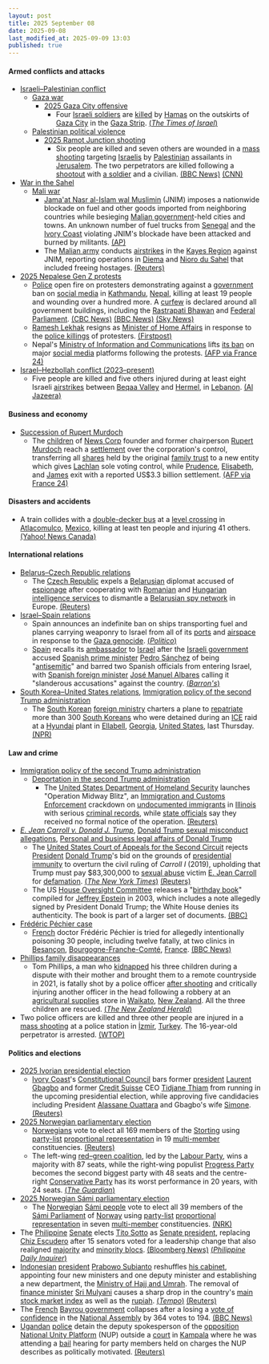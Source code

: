 ```yaml
---
layout: post
title: 2025 September 08
date: 2025-09-08
last_modified_at: 2025-09-09 13:03
published: true
---
```



#### Armed conflicts and attacks

* [Israeli–Palestinian conflict](https://en.wikipedia.org/wiki/Israeli%E2%80%93Palestinian_conflict "Israeli–Palestinian conflict")
  * [Gaza war](https://en.wikipedia.org/wiki/Gaza_war "Gaza war")
    * [2025 Gaza City offensive](https://en.wikipedia.org/wiki/2025_Gaza_City_offensive "2025 Gaza City offensive")
      * Four [Israeli soldiers](https://en.wikipedia.org/wiki/Israeli_Ground_Forces "Israeli Ground Forces") are [killed](https://en.wikipedia.org/wiki/Killed_in_action "Killed in action") by [Hamas](https://en.wikipedia.org/wiki/Hamas "Hamas") on the outskirts of [Gaza City](https://en.wikipedia.org/wiki/Gaza_City "Gaza City") in the [Gaza Strip](https://en.wikipedia.org/wiki/Gaza_Strip "Gaza Strip"). [(*The Times of Israel*)](https://www.timesofisrael.com/liveblog_entry/idf-announces-four-soldiers-killed-in-hamas-attack-on-army-camp-outside-gaza-city/)
  * [Palestinian political violence](https://en.wikipedia.org/wiki/Palestinian_political_violence "Palestinian political violence")
    * [2025 Ramot Junction shooting](https://en.wikipedia.org/wiki/2025_Ramot_Junction_shooting "2025 Ramot Junction shooting")
      * Six people are killed and seven others are wounded in a [mass shooting](https://en.wikipedia.org/wiki/Mass_shooting "Mass shooting") targeting [Israelis](https://en.wikipedia.org/wiki/Israelis "Israelis") by [Palestinian](https://en.wikipedia.org/wiki/Palestine "Palestine") assailants in [Jerusalem](https://en.wikipedia.org/wiki/Jerusalem "Jerusalem"). The two perpetrators are killed following a [shootout](https://en.wikipedia.org/wiki/Shootout "Shootout") with [a soldier](https://en.wikipedia.org/wiki/Israel_Defense_Forces "Israel Defense Forces") and a civilian. [(BBC News)](https://www.bbc.co.uk/news/articles/cr70ny0l7vgo) [(CNN)](https://edition.cnn.com/2025/09/08/middleeast/jerusalem-attack-dozen-injured-intl)
* [War in the Sahel](https://en.wikipedia.org/wiki/War_in_the_Sahel "War in the Sahel")
  * [Mali war](https://en.wikipedia.org/wiki/Mali_war "Mali war")
    * [Jama'at Nasr al-Islam wal Muslimin](https://en.wikipedia.org/wiki/Jama%27at_Nasr_al-Islam_wal_Muslimin "Jama'at Nasr al-Islam wal Muslimin") (JNIM) imposes a nationwide blockade on fuel and other goods imported from neighboring countries while besieging [Malian government](https://en.wikipedia.org/wiki/Malian_government "Malian government")-held cities and towns. An unknown number of fuel trucks from [Senegal](https://en.wikipedia.org/wiki/Senegal "Senegal") and the [Ivory Coast](https://en.wikipedia.org/wiki/Ivory_Coast "Ivory Coast") violating JNIM's blockade have been attacked and burned by militants. [(AP)](https://apnews.com/article/mali-fuel-al-qaeda-blockade-jnim-sikasso-8ec3906c16721ee128718d9f2c21c1d4)
    * The [Malian army](https://en.wikipedia.org/wiki/Malian_Armed_Forces "Malian Armed Forces") conducts [airstrikes](https://en.wikipedia.org/wiki/Airstrike "Airstrike") in the [Kayes Region](https://en.wikipedia.org/wiki/Kayes_Region "Kayes Region") against JNIM, reporting operations in [Diema](https://en.wikipedia.org/wiki/Di%C3%A9ma%2C_Mali "Diéma, Mali") and [Nioro du Sahel](https://en.wikipedia.org/wiki/Nioro_du_Sahel "Nioro du Sahel") that included freeing hostages. [(Reuters)](https://www.reuters.com/world/africa/mali-army-carries-out-airstrikes-after-militants-announce-blockade-fuel-imports-2025-09-08/)
* [2025 Nepalese Gen Z protests](https://en.wikipedia.org/wiki/2025_Nepalese_Gen_Z_protests "2025 Nepalese Gen Z protests")
  * [Police](https://en.wikipedia.org/wiki/Nepal_Police "Nepal Police") open fire on protesters demonstrating against a [government](https://en.wikipedia.org/wiki/Government_of_Nepal "Government of Nepal") ban on [social media](https://en.wikipedia.org/wiki/Social_media "Social media") in [Kathmandu](https://en.wikipedia.org/wiki/Kathmandu "Kathmandu"), [Nepal](https://en.wikipedia.org/wiki/Nepal "Nepal"), killing at least 19 people and wounding over a hundred more. A [curfew](https://en.wikipedia.org/wiki/Curfew "Curfew") is declared around all government buildings, including the [Rastrapati Bhawan](https://en.wikipedia.org/wiki/Rastrapati_Bhawan "Rastrapati Bhawan") and [Federal Parliament](https://en.wikipedia.org/wiki/Federal_Parliament_of_Nepal "Federal Parliament of Nepal"). [(CBC News)](https://www.cbc.ca/news/world/nepal-deadly-protests-1.7627595) [(BBC News)](https://www.bbc.co.uk/news/articles/c78nd2zy9jgo) [(Sky News)](https://news.sky.com/story/at-least-14-dead-in-nepal-protests-over-social-media-ban-13427038)
  * [Ramesh Lekhak](https://en.wikipedia.org/wiki/Ramesh_Lekhak "Ramesh Lekhak") resigns as [Minister of Home Affairs](https://en.wikipedia.org/wiki/Minister_of_Home_Affairs_%28Nepal%29 "Minister of Home Affairs (Nepal)") in response to the [police killings](https://en.wikipedia.org/wiki/Police_brutality "Police brutality") of protesters. [(Firstpost)](https://www.firstpost.com/world/nepal-home-minister-resigns-takes-moral-responsibility-after-violent-gen-z-protests-leave-20-dead-13931943.html)
  * Nepal's [Ministry of Information and Communications](https://en.wikipedia.org/wiki/Ministry_of_Information_and_Communications_%28Nepal%29 "Ministry of Information and Communications (Nepal)") lifts [its ban](https://en.wikipedia.org/wiki/Censorship_in_Nepal "Censorship in Nepal") on major [social media](https://en.wikipedia.org/wiki/Social_media "Social media") platforms following the protests. [(AFP via France 24)](https://www.france24.com/en/live-news/20250909-major-social-media-sites-back-online-in-nepal-after-deadly-protests)
* [Israel–Hezbollah conflict (2023–present)](https://en.wikipedia.org/wiki/Israel%E2%80%93Hezbollah_conflict_%282023%E2%80%93present%29 "Israel–Hezbollah conflict (2023–present)")
  * Five people are killed and five others injured during at least eight Israeli [airstrikes](https://en.wikipedia.org/wiki/Airstrike "Airstrike") between [Beqaa Valley](https://en.wikipedia.org/wiki/Beqaa_Valley "Beqaa Valley") and [Hermel](https://en.wikipedia.org/wiki/Hermel "Hermel"), in [Lebanon](https://en.wikipedia.org/wiki/Lebanon "Lebanon"). [(Al Jazeera)](https://www.aljazeera.com/news/2025/9/8/israeli-strikes-kill-five-in-lebanon-in-latest-ceasefire-breach)

#### Business and economy

* [Succession of Rupert Murdoch](https://en.wikipedia.org/wiki/Succession_of_Rupert_Murdoch "Succession of Rupert Murdoch")
  * The [children](https://en.wikipedia.org/wiki/Murdoch_family#Fourth_generation "Murdoch family") of [News Corp](https://en.wikipedia.org/wiki/News_Corporation "News Corporation") founder and former chairperson [Rupert Murdoch](https://en.wikipedia.org/wiki/Rupert_Murdoch "Rupert Murdoch") reach a [settlement](https://en.wikipedia.org/wiki/Settlement_%28litigation%29 "Settlement (litigation)") over the corporation's control, transferring all [shares](https://en.wikipedia.org/wiki/Share_%28finance%29 "Share (finance)") held by the original [family trust](https://en.wikipedia.org/wiki/Family_trust "Family trust") to a new entity which gives [Lachlan](https://en.wikipedia.org/wiki/Lachlan_Murdoch "Lachlan Murdoch") sole voting control, while [Prudence](https://en.wikipedia.org/wiki/Prudence_MacLeod "Prudence MacLeod"), [Elisabeth](https://en.wikipedia.org/wiki/Elisabeth_Murdoch_%28businesswoman%29 "Elisabeth Murdoch (businesswoman)"), and [James](https://en.wikipedia.org/wiki/James_Murdoch "James Murdoch") exit with a reported US$3.3 billion settlement. [(AFP via France 24)](https://www.france24.com/en/business/20250909-murdoch-heirs-media-empire)

#### Disasters and accidents

* A train collides with a [double-decker bus](https://en.wikipedia.org/wiki/Double-decker_bus "Double-decker bus") at a [level crossing](https://en.wikipedia.org/wiki/Level_crossing "Level crossing") in [Atlacomulco](https://en.wikipedia.org/wiki/Atlacomulco "Atlacomulco"), [Mexico](https://en.wikipedia.org/wiki/Mexico "Mexico"), killing at least ten people and injuring 41 others. [(Yahoo! News Canada)](https://ca.news.yahoo.com/train-collision-bus-mexico-kills-162243311.html)

#### International relations

* [Belarus–Czech Republic relations](https://en.wikipedia.org/wiki/Belarus%E2%80%93Czech_Republic_relations "Belarus–Czech Republic relations")
  * The [Czech Republic](https://en.wikipedia.org/wiki/Czech_Republic "Czech Republic") expels a [Belarusian](https://en.wikipedia.org/wiki/Belarus "Belarus") diplomat accused of [espionage](https://en.wikipedia.org/wiki/Espionage "Espionage") after cooperating with [Romanian](https://en.wikipedia.org/wiki/Romanian_Intelligence_Service "Romanian Intelligence Service") and [Hungarian intelligence services](https://en.wikipedia.org/wiki/Inform%C3%A1ci%C3%B3s_Hivatal "Információs Hivatal") to dismantle a [Belarusian spy network](https://en.wikipedia.org/wiki/State_Security_Committee_of_the_Republic_of_Belarus "State Security Committee of the Republic of Belarus") in Europe. [(Reuters)](https://www.reuters.com/world/czech-republic-expel-belarusian-diplomat-over-alleged-espionage-2025-09-08/)
* [Israel–Spain relations](https://en.wikipedia.org/wiki/Israel%E2%80%93Spain_relations "Israel–Spain relations")
  * Spain announces an indefinite ban on ships transporting fuel and planes carrying weaponry to Israel from all of its [ports](https://en.wikipedia.org/wiki/Port "Port") and [airspace](https://en.wikipedia.org/wiki/Airspace "Airspace") in response to the [Gaza genocide](https://en.wikipedia.org/wiki/Gaza_genocide "Gaza genocide"). [(*Politico*)](https://www.politico.eu/article/spain-pm-sanchez-permanent-weapons-embargo-israel/)
  * [Spain](https://en.wikipedia.org/wiki/Spain "Spain") recalls its [ambassador](https://en.wikipedia.org/wiki/Ambassador "Ambassador") to [Israel](https://en.wikipedia.org/wiki/Israel "Israel") after the [Israeli government](https://en.wikipedia.org/wiki/Cabinet_of_Israel "Cabinet of Israel") accused [Spanish prime minister](https://en.wikipedia.org/wiki/Prime_Minister_of_Spain "Prime Minister of Spain") [Pedro Sánchez](https://en.wikipedia.org/wiki/Pedro_S%C3%A1nchez "Pedro Sánchez") of being "[antisemitic](https://en.wikipedia.org/wiki/Antisemitism "Antisemitism")" and barred two Spanish officials from entering Israel, with [Spanish foreign minister](https://en.wikipedia.org/wiki/List_of_foreign_ministers_of_Spain "List of foreign ministers of Spain") [José Manuel Albares](https://en.wikipedia.org/wiki/Jos%C3%A9_Manuel_Albares "José Manuel Albares") calling it "slanderous accusations" against the country. [(*Barron's*)](https://www.barrons.com/news/spain-recalls-ambassador-to-israel-over-antisemitism-spat-812f1f88)
* [South Korea–United States relations](https://en.wikipedia.org/wiki/South_Korea%E2%80%93United_States_relations "South Korea–United States relations"), [Immigration policy of the second Trump administration](https://en.wikipedia.org/wiki/Immigration_policy_of_the_second_Trump_administration "Immigration policy of the second Trump administration")
  * The [South Korean](https://en.wikipedia.org/wiki/South_Korea "South Korea") [foreign ministry](https://en.wikipedia.org/wiki/Ministry_of_Foreign_Affairs_%28South_Korea%29 "Ministry of Foreign Affairs (South Korea)") charters a plane to [repatriate](https://en.wikipedia.org/wiki/Repatriation "Repatriation") more than 300 [South Koreans](https://en.wikipedia.org/wiki/South_Koreans "South Koreans") who were detained during an [ICE](https://en.wikipedia.org/wiki/Immigrations_and_Customs_Enforcement "Immigrations and Customs Enforcement") raid at a [Hyundai](https://en.wikipedia.org/wiki/Hyundai "Hyundai") plant in [Ellabell](https://en.wikipedia.org/wiki/Ellabell%2C_Georgia "Ellabell, Georgia"), [Georgia](https://en.wikipedia.org/wiki/Georgia_%28US_state%29 "Georgia (US state)"), [United States](https://en.wikipedia.org/wiki/United_States "United States"), last Thursday. [(NPR)](https://www.npr.org/2025/09/06/nx-s1-5532604/hyundai-immigration-raid-georgia-south-korea)

#### Law and crime

* [Immigration policy of the second Trump administration](https://en.wikipedia.org/wiki/Immigration_policy_of_the_second_Trump_administration "Immigration policy of the second Trump administration")
  * [Deportation in the second Trump administration](https://en.wikipedia.org/wiki/Deportation_in_the_second_Trump_administration "Deportation in the second Trump administration")
    * The [United States Department of Homeland Security](https://en.wikipedia.org/wiki/United_States_Department_of_Homeland_Security "United States Department of Homeland Security") launches "Operation Midway Blitz", an [Immigration and Customs Enforcement](https://en.wikipedia.org/wiki/United_States_Immigration_and_Customs_Enforcement "United States Immigration and Customs Enforcement") crackdown on [undocumented immigrants](https://en.wikipedia.org/wiki/Illegal_immigration_to_the_United_States "Illegal immigration to the United States") in [Illinois](https://en.wikipedia.org/wiki/Illinois "Illinois") with serious [criminal records](https://en.wikipedia.org/wiki/Criminal_records_in_the_United_States "Criminal records in the United States"), while [state officials](https://en.wikipedia.org/wiki/Government_of_Illinois "Government of Illinois") say they received no formal notice of the operation. [(Reuters)](https://www.reuters.com/world/us/trump-administration-says-it-launches-ice-crackdown-illinois-2025-09-08/)
* *[E. Jean Carroll v. Donald J. Trump](https://en.wikipedia.org/wiki/E._Jean_Carroll_v._Donald_J._Trump "E. Jean Carroll v. Donald J. Trump")*, [Donald Trump sexual misconduct allegations](https://en.wikipedia.org/wiki/Donald_Trump_sexual_misconduct_allegations "Donald Trump sexual misconduct allegations"), [Personal and business legal affairs of Donald Trump](https://en.wikipedia.org/wiki/Personal_and_business_legal_affairs_of_Donald_Trump "Personal and business legal affairs of Donald Trump")
  * The [United States Court of Appeals for the Second Circuit](https://en.wikipedia.org/wiki/United_States_Court_of_Appeals_for_the_Second_Circuit "United States Court of Appeals for the Second Circuit") rejects [President](https://en.wikipedia.org/wiki/President_of_the_United_States "President of the United States") [Donald Trump](https://en.wikipedia.org/wiki/Donald_Trump "Donald Trump")'s bid on the grounds of [presidential immunity](https://en.wikipedia.org/wiki/Presidential_immunity "Presidential immunity") to overturn the civil ruling of *Carroll I* (2019), upholding that Trump must pay $83,300,000 to [sexual abuse](https://en.wikipedia.org/wiki/Sexual_abuse "Sexual abuse") victim [E. Jean Carroll](https://en.wikipedia.org/wiki/E._Jean_Carroll "E. Jean Carroll") for [defamation](https://en.wikipedia.org/wiki/Defamation "Defamation"). [(*The New York Times*)](https://www.nytimes.com/2025/09/08/nyregion/trump-e-jean-carroll-defamation.html) [(Reuters)](https://www.reuters.com/legal/government/trump-fails-overturn-e-jean-carrolls-83-million-verdict-2025-09-08/)
  * The US [House Oversight Committee](https://en.wikipedia.org/wiki/House_Oversight_Committee "House Oversight Committee") releases a "[birthday book](https://en.wikipedia.org/wiki/Jeffrey_Epstein%27s_50th_birthday_greeting_album "Jeffrey Epstein's 50th birthday greeting album")" compiled for [Jeffrey Epstein](https://en.wikipedia.org/wiki/Jeffrey_Epstein "Jeffrey Epstein") in 2003, which includes a note allegedly signed by President Donald Trump; the White House denies its authenticity. The book is part of a larger set of documents. [(BBC)](https://www.bbc.co.uk/news/articles/cvgqnn4ngvdo)
* [Frédéric Péchier case](https://en.wikipedia.org/wiki/Fr%C3%A9d%C3%A9ric_P%C3%A9chier_case "Frédéric Péchier case")
  * [French](https://en.wikipedia.org/wiki/French_people "French people") doctor Frédéric Péchier is tried for allegedly intentionally poisoning 30 people, including twelve fatally, at two clinics in [Besançon](https://en.wikipedia.org/wiki/Besan%C3%A7on "Besançon"), [Bourgogne-Franche-Comté](https://en.wikipedia.org/wiki/Bourgogne-Franche-Comt%C3%A9 "Bourgogne-Franche-Comté"), [France](https://en.wikipedia.org/wiki/France "France"). [(BBC News)](https://www.bbc.com/news/articles/crl5ngj9zwgo)
* [Phillips family disappearances](https://en.wikipedia.org/wiki/Phillips_family_disappearances "Phillips family disappearances")
  * Tom Phillips, a man who [kidnapped](https://en.wikipedia.org/wiki/Kidnapping "Kidnapping") his three children during a dispute with their mother and brought them to a remote countryside in 2021, is fatally shot by a police officer [after shooting](https://en.wikipedia.org/wiki/Shootout "Shootout") and critically injuring another officer in the head following a robbery at an [agricultural supplies](https://en.wikipedia.org/wiki/Agricultural_supplies "Agricultural supplies") store in [Waikato](https://en.wikipedia.org/wiki/Waikato "Waikato"), [New Zealand](https://en.wikipedia.org/wiki/New_Zealand "New Zealand"). All the three children are rescued. [(*The New Zealand Herald*)](https://www.nzherald.co.nz/nz/marokopa-children-found-after-tom-phillips-killed-in-police-shooting/GAVRHEIFR5DSBPD3QVWCNSG72U/)
* Two police officers are killed and three other people are injured in a [mass shooting](https://en.wikipedia.org/wiki/Mass_shooting "Mass shooting") at a police station in [İzmir](https://en.wikipedia.org/wiki/%C4%B0zmir "İzmir"), [Turkey](https://en.wikipedia.org/wiki/Turkey "Turkey"). The 16-year-old perpetrator is arrested. [(WTOP)](https://wtop.com/world/2025/09/teenager-kills-2-officers-in-attack-on-turkish-police-station/)

#### Politics and elections

* [2025 Ivorian presidential election](https://en.wikipedia.org/wiki/2025_Ivorian_presidential_election "2025 Ivorian presidential election")
  * [Ivory Coast](https://en.wikipedia.org/wiki/Ivory_Coast "Ivory Coast")'s [Constitutional Council](https://en.wikipedia.org/wiki/Constitutional_Council_%28Ivory_Coast%29 "Constitutional Council (Ivory Coast)") bars former [president](https://en.wikipedia.org/wiki/President_of_the_Ivory_Coast "President of the Ivory Coast") [Laurent Gbagbo](https://en.wikipedia.org/wiki/Laurent_Gbagbo "Laurent Gbagbo") and former [Credit Suisse](https://en.wikipedia.org/wiki/Credit_Suisse "Credit Suisse") CEO [Tidjane Thiam](https://en.wikipedia.org/wiki/Tidjane_Thiam "Tidjane Thiam") from running in the upcoming presidential election, while approving five candidacies including President [Alassane Ouattara](https://en.wikipedia.org/wiki/Alassane_Ouattara "Alassane Ouattara") and Gbagbo's wife [Simone](https://en.wikipedia.org/wiki/Simone_Gbagbo "Simone Gbagbo"). [(Reuters)](https://www.reuters.com/world/africa/ivory-coast-formally-bars-ex-credit-suisse-chief-presidential-race-2025-09-08/)
* [2025 Norwegian parliamentary election](https://en.wikipedia.org/wiki/2025_Norwegian_parliamentary_election "2025 Norwegian parliamentary election")
  * [Norwegians](https://en.wikipedia.org/wiki/Norwegians "Norwegians") vote to elect all 169 members of the [Storting](https://en.wikipedia.org/wiki/Storting "Storting") using [party-list](https://en.wikipedia.org/wiki/Party-list_proportional_representation "Party-list proportional representation") [proportional representation](https://en.wikipedia.org/wiki/Proportional_representation "Proportional representation") in 19 [multi-member](https://en.wikipedia.org/wiki/Voting_systems#Multiple-winner_methods "Voting systems") constituencies. [(Reuters)](https://www.reuters.com/world/europe/norwegians-vote-labour-party-narrowly-favoured-win-re-election-2025-09-08/)
  * The left-wing [red–green coalition](https://en.wikipedia.org/wiki/Red%E2%80%93green_coalition_%28Norway%29 "Red–green coalition (Norway)"), led by the [Labour Party](https://en.wikipedia.org/wiki/Labour_Party_%28Norway%29 "Labour Party (Norway)"), wins a majority with 87 seats, while the right-wing populist [Progress Party](https://en.wikipedia.org/wiki/Progress_Party_%28Norway%29 "Progress Party (Norway)") becomes the second biggest party with 48 seats and the centre-right [Conservative Party](https://en.wikipedia.org/wiki/Conservative_Party_%28Norway%29 "Conservative Party (Norway)") has its worst performance in 20 years, with 24 seats. [(*The Guardian*)](https://www.theguardian.com/world/2025/sep/08/norways-labour-party-holds-narrow-lead-in-early-election-results)
* [2025 Norwegian Sámi parliamentary election](https://en.wikipedia.org/wiki/2025_Norwegian_S%C3%A1mi_parliamentary_election "2025 Norwegian Sámi parliamentary election")
  * The [Norwegian](https://simple.wikipedia.org/wiki/S%C3%A1mi_people_of_Norway "simple:Sámi people of Norway") [Sámi people](https://en.wikipedia.org/wiki/S%C3%A1mi_people "Sámi people") vote to elect all 39 members of the [Sámi Parliament](https://en.wikipedia.org/wiki/S%C3%A1mi_Parliament_of_Norway "Sámi Parliament of Norway") of [Norway](https://en.wikipedia.org/wiki/Norway "Norway") using [party-list](https://en.wikipedia.org/wiki/Party-list_proportional_representation "Party-list proportional representation") [proportional representation](https://en.wikipedia.org/wiki/Proportional_representation "Proportional representation") in seven [multi-member](https://en.wikipedia.org/wiki/Voting_systems#Multiple-winner_methods "Voting systems") constituencies. [(NRK)](https://www.nrk.no/sapmi/ohpihii-adjana-vahku-ovdalgo-samedikki-valgabohtosat-leat-aibbas-_ielgan-1.17559597)
* The [Philippine](https://en.wikipedia.org/wiki/Philippines "Philippines") [Senate](https://en.wikipedia.org/wiki/Senate_of_the_Philippines "Senate of the Philippines") elects [Tito Sotto](https://en.wikipedia.org/wiki/Tito_Sotto "Tito Sotto") as [Senate president](https://en.wikipedia.org/wiki/President_of_the_Senate_of_the_Philippines "President of the Senate of the Philippines"), replacing [Chiz Escudero](https://en.wikipedia.org/wiki/Chiz_Escudero "Chiz Escudero") after 15 senators voted for a leadership change that also realigned [majority](https://en.wikipedia.org/wiki/Senate_of_the_Philippines#Majority_bloc "Senate of the Philippines") and [minority blocs](https://en.wikipedia.org/wiki/Senate_of_the_Philippines#Minority_bloc "Senate of the Philippines"). [(Bloomberg News)](https://www.bloomberg.com/news/articles/2025-09-08/philippine-senate-elects-new-head-as-corruption-scandal-builds) [(*Philippine Daily Inquirer*)](https://newsinfo.inquirer.net/2106201/escudero-ousted-sotto-is-new-senate-president)
* [Indonesian](https://en.wikipedia.org/wiki/Indonesia "Indonesia") [president](https://en.wikipedia.org/wiki/President_of_Indonesia "President of Indonesia") [Prabowo Subianto](https://en.wikipedia.org/wiki/Prabowo_Subianto "Prabowo Subianto") reshuffles [his cabinet](https://en.wikipedia.org/wiki/Red_and_White_Cabinet "Red and White Cabinet"), appointing four new ministers and one deputy minister and establishing a new department, the [Ministry of Hajj and Umrah](https://en.wikipedia.org/wiki/Ministry_of_Hajj_and_Umrah_%28Indonesia%29 "Ministry of Hajj and Umrah (Indonesia)"). The removal of [finance minister](https://en.wikipedia.org/wiki/List_of_ministers_of_finance_%28Indonesia%29 "List of ministers of finance (Indonesia)") [Sri Mulyani](https://en.wikipedia.org/wiki/Sri_Mulyani "Sri Mulyani") causes a sharp drop in the country's [main stock market index](https://en.wikipedia.org/wiki/IDX_Composite "IDX Composite") as well as the [rupiah](https://en.wikipedia.org/wiki/Indonesian_rupiah "Indonesian rupiah"). [(*Tempo*)](https://en.tempo.co/read/2047100/prabowo-inaugurates-four-new-ministers-one-deputy-minister-in-cabinet-reshuffle) [(Reuters)](https://www.reuters.com/world/asia-pacific/indonesia-replaces-respected-finance-minister-with-economist-promising-rapid-2025-09-08/)
* The [French](https://en.wikipedia.org/wiki/France "France") [Bayrou government](https://en.wikipedia.org/wiki/Bayrou_government "Bayrou government") collapses after a losing a [vote of confidence](https://en.wikipedia.org/wiki/Motion_of_no_confidence "Motion of no confidence") in the [National Assembly](https://en.wikipedia.org/wiki/National_Assembly_%28France%29 "National Assembly (France)") by 364 votes to 194. [(BBC News)](https://www.bbc.co.uk/news/live/c5yqgnzw759t)
* [Ugandan](https://en.wikipedia.org/wiki/Uganda "Uganda") [police](https://en.wikipedia.org/wiki/Uganda_Police_Force "Uganda Police Force") detain the deputy spokesperson of the [opposition](https://en.wikipedia.org/wiki/Opposition_%28politics%29 "Opposition (politics)") [National Unity Platform](https://en.wikipedia.org/wiki/National_Unity_Platform "National Unity Platform") (NUP) outside a [court](https://en.wikipedia.org/wiki/Judiciary_of_Uganda "Judiciary of Uganda") in [Kampala](https://en.wikipedia.org/wiki/Kampala "Kampala") where he was attending a [bail](https://en.wikipedia.org/wiki/Bail "Bail") hearing for party members held on charges the NUP describes as politically motivated. [(Reuters)](https://www.reuters.com/world/africa/police-detain-senior-ugandan-opposition-official-2025-09-08/)
